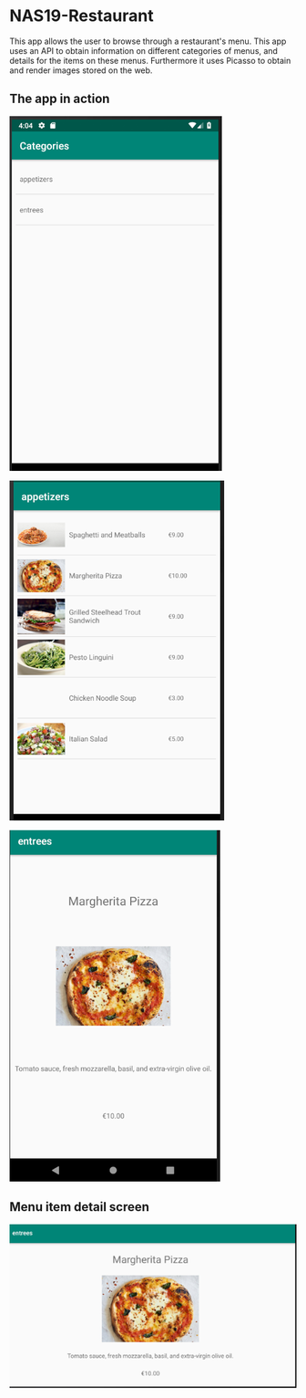 # NAS19-Restaurant

This app allows the user to browse through a restaurant's menu. This app uses an API to obtain information on different categories of menus, and details for the items on these menus. Furthermore it uses Picasso to obtain and render images stored on the web.

## The app in action
![Portrait Mode](doc/Screenshot_1.png)

![Portrait Mode](doc/Screenshot_2.png)

![Portrait Mode](doc/Screenshot_3.png)


## Menu item detail screen
![Portrait Mode](doc/Screenshot_4.png)
